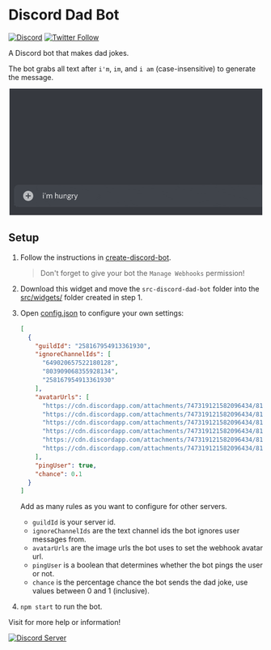 # Discord Dad Bot

[![Discord](https://discord.com/api/guilds/258167954913361930/embed.png)](https://discord.gg/WjEFnzC) [![Twitter Follow](https://img.shields.io/twitter/follow/peterthehan.svg?style=social)](https://twitter.com/peterthehan)

A Discord bot that makes dad jokes.

The bot grabs all text after `i'm`, `im`, and `i am` (case-insensitive) to generate the message.

<div align="center">
  <img
    src="https://raw.githubusercontent.com/peterthehan/discord-dad-bot/master/assets/demo.gif"
    alt="demo"
  />
</div>

## Setup

1. Follow the instructions in [create-discord-bot](https://github.com/peterthehan/create-discord-bot).

   > Don't forget to give your bot the `Manage Webhooks` permission!

2. Download this widget and move the `src-discord-dad-bot` folder into the [src/widgets/](https://github.com/peterthehan/create-discord-bot/tree/master/app/src/widgets) folder created in step 1.

3. Open [config.json](https://github.com/peterthehan/discord-dad-bot/blob/master/src-discord-dad-bot/config.json) to configure your own settings:

   ```json
   [
     {
       "guildId": "258167954913361930",
       "ignoreChannelIds": [
         "649020657522180128",
         "803909068355928134",
         "258167954913361930"
       ],
       "avatarUrls": [
         "https://cdn.discordapp.com/attachments/747319121582096434/815053936569352222/5b0821d415e9f917c2730963.png",
         "https://cdn.discordapp.com/attachments/747319121582096434/815053958074597396/hidethepainharold.png",
         "https://cdn.discordapp.com/attachments/747319121582096434/815053973702049822/hide-pain-harold-title-red20-web.png",
         "https://cdn.discordapp.com/attachments/747319121582096434/815053993575055390/Harold.png",
         "https://cdn.discordapp.com/attachments/747319121582096434/815054009214959646/Hide-the-Pain-Harold-prof.png",
         "https://cdn.discordapp.com/attachments/747319121582096434/815054022464765963/18622628_146041712604173_5023056421634447578_n.png"
       ],
       "pingUser": true,
       "chance": 0.1
     }
   ]
   ```

   Add as many rules as you want to configure for other servers.

   - `guildId` is your server id.
   - `ignoreChannelIds` are the text channel ids the bot ignores user messages from.
   - `avatarUrls` are the image urls the bot uses to set the webhook avatar url.
   - `pingUser` is a boolean that determines whether the bot pings the user or not.
   - `chance` is the percentage chance the bot sends the dad joke, use values between 0 and 1 (inclusive).

4. `npm start` to run the bot.

Visit for more help or information!

<a href="https://discord.gg/WjEFnzC">
  <img src="https://discordapp.com/api/guilds/258167954913361930/embed.png?style=banner2" title="Discord Server"/>
</a>
